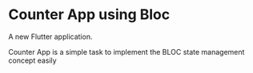 # Counter App using Bloc

A new Flutter application.

Counter App is a simple task to implement the BLOC state management concept easily
